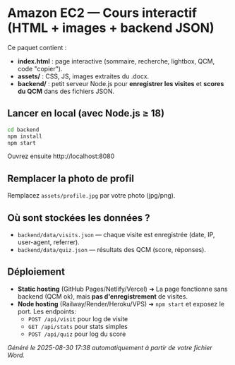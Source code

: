 # Amazon EC2 — Cours interactif (HTML + images + backend JSON)

Ce paquet contient :
- **index.html** : page interactive (sommaire, recherche, lightbox, QCM, code "copier").
- **assets/** : CSS, JS, images extraites du .docx.
- **backend/** : petit serveur Node.js pour **enregistrer les visites** et **scores du QCM** dans des fichiers JSON.

## Lancer en local (avec Node.js ≥ 18)
```bash
cd backend
npm install
npm start
```
Ouvrez ensuite http://localhost:8080

## Remplacer la photo de profil
Remplacez `assets/profile.jpg` par votre photo (jpg/png).

## Où sont stockées les données ?
- `backend/data/visits.json` — chaque visite est enregistrée (date, IP, user-agent, referrer).
- `backend/data/quiz.json` — résultats des QCM (score, réponses).

## Déploiement
- **Static hosting** (GitHub Pages/Netlify/Vercel) ➜ La page fonctionne sans backend (QCM ok), mais **pas d'enregistrement** de visites.
- **Node hosting** (Railway/Render/Heroku/VPS) ➜ `npm start` et exposez le port. Les endpoints:
  - `POST /api/visit` pour log de visite
  - `GET /api/stats` pour stats simples
  - `POST /api/quiz` pour log du score

_Généré le 2025-08-30 17:38 automatiquement à partir de votre fichier Word._